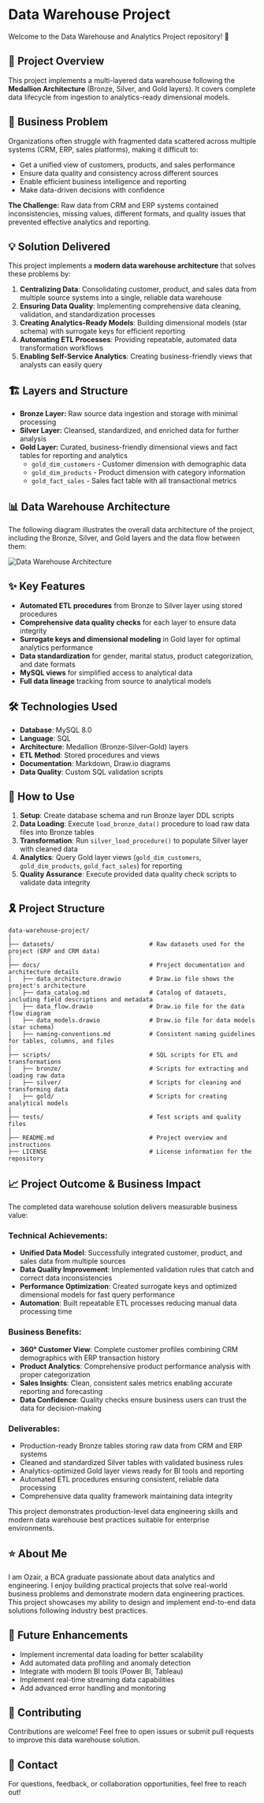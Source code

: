 # Data Warehouse Project
Welcome to the Data Warehouse and Analytics Project repository! 🚀

## 🧾 Project Overview
This project implements a multi-layered data warehouse following the **Medallion Architecture** (Bronze, Silver, and Gold layers). It covers complete data lifecycle from ingestion to analytics-ready dimensional models.


## 🎯 Business Problem
Organizations often struggle with fragmented data scattered across multiple systems (CRM, ERP, sales platforms), making it difficult to:
- Get a unified view of customers, products, and sales performance
- Ensure data quality and consistency across different sources
- Enable efficient business intelligence and reporting
- Make data-driven decisions with confidence

**The Challenge:** Raw data from CRM and ERP systems contained inconsistencies, missing values, different formats, and quality issues that prevented effective analytics and reporting.

## 💡 Solution Delivered
This project implements a **modern data warehouse architecture** that solves these problems by:

1. **Centralizing Data**: Consolidating customer, product, and sales data from multiple source systems into a single, reliable data warehouse
2. **Ensuring Data Quality**: Implementing comprehensive data cleaning, validation, and standardization processes
3. **Creating Analytics-Ready Models**: Building dimensional models (star schema) with surrogate keys for efficient reporting
4. **Automating ETL Processes**: Providing repeatable, automated data transformation workflows
5. **Enabling Self-Service Analytics**: Creating business-friendly views that analysts can easily query

## 🏗️ Layers and Structure
- **Bronze Layer:** Raw source data ingestion and storage with minimal processing
- **Silver Layer:** Cleansed, standardized, and enriched data for further analysis
- **Gold Layer:** Curated, business-friendly dimensional views and fact tables for reporting and analytics
  - `gold_dim_customers` - Customer dimension with demographic data
  - `gold_dim_products` - Product dimension with category information
  - `gold_fact_sales` - Sales fact table with all transactional metrics

## 📊 Data Warehouse Architecture
The following diagram illustrates the overall data architecture of the project, including the Bronze, Silver, and Gold layers and the data flow between them:

![Data Warehouse Architecture](https://github.com/ozaairrr/sql-datawarehouse-project/blob/a3ee8cd032fc6667783eceb8328a75c2270a695f/docs/data_architecture.png)

## ✨ Key Features
- **Automated ETL procedures** from Bronze to Silver layer using stored procedures
- **Comprehensive data quality checks** for each layer to ensure data integrity
- **Surrogate keys and dimensional modeling** in Gold layer for optimal analytics performance
- **Data standardization** for gender, marital status, product categorization, and date formats
- **MySQL views** for simplified access to analytical data
- **Full data lineage** tracking from source to analytical models

## 🛠️ Technologies Used
- **Database**: MySQL 8.0
- **Language**: SQL
- **Architecture**: Medallion (Bronze-Silver-Gold) layers
- **ETL Method**: Stored procedures and views
- **Documentation**: Markdown, Draw.io diagrams
- **Data Quality**: Custom SQL validation scripts

## 🚀 How to Use
1. **Setup**: Create database schema and run Bronze layer DDL scripts
2. **Data Loading**: Execute `load_bronze_data()` procedure to load raw data files into Bronze tables
3. **Transformation**: Run `silver_load_procedure()` to populate Silver layer with cleaned data
4. **Analytics**: Query Gold layer views (`gold_dim_customers`, `gold_dim_products`, `gold_fact_sales`) for reporting
5. **Quality Assurance**: Execute provided data quality check scripts to validate data integrity

## 🎗️ Project Structure
```
data-warehouse-project/
│
├── datasets/                           # Raw datasets used for the project (ERP and CRM data)
│
├── docs/                               # Project documentation and architecture details
│   ├── data_architecture.drawio        # Draw.io file shows the project's architecture
│   ├── data_catalog.md                 # Catalog of datasets, including field descriptions and metadata
│   ├── data_flow.drawio                # Draw.io file for the data flow diagram
│   ├── data_models.drawio              # Draw.io file for data models (star schema)
│   ├── naming-conventions.md           # Consistent naming guidelines for tables, columns, and files
│
├── scripts/                            # SQL scripts for ETL and transformations
│   ├── bronze/                         # Scripts for extracting and loading raw data
│   ├── silver/                         # Scripts for cleaning and transforming data
│   ├── gold/                           # Scripts for creating analytical models
│
├── tests/                              # Test scripts and quality files
│
├── README.md                           # Project overview and instructions
├── LICENSE                             # License information for the repository
```

## 📈 Project Outcome & Business Impact
The completed data warehouse solution delivers measurable business value:

### **Technical Achievements:**
- **Unified Data Model**: Successfully integrated customer, product, and sales data from multiple sources
- **Data Quality Improvement**: Implemented validation rules that catch and correct data inconsistencies
- **Performance Optimization**: Created surrogate keys and optimized dimensional models for fast query performance
- **Automation**: Built repeatable ETL processes reducing manual data processing time

### **Business Benefits:**
- **360° Customer View**: Complete customer profiles combining CRM demographics with ERP transaction history
- **Product Analytics**: Comprehensive product performance analysis with proper categorization
- **Sales Insights**: Clean, consistent sales metrics enabling accurate reporting and forecasting
- **Data Confidence**: Quality checks ensure business users can trust the data for decision-making

### **Deliverables:**
- Production-ready Bronze tables storing raw data from CRM and ERP systems
- Cleaned and standardized Silver tables with validated business rules
- Analytics-optimized Gold layer views ready for BI tools and reporting
- Automated ETL procedures ensuring consistent, reliable data processing
- Comprehensive data quality framework maintaining data integrity

This project demonstrates production-level data engineering skills and modern data warehouse best practices suitable for enterprise environments.

## ⭐ About Me
I am Ozair, a BCA graduate passionate about data analytics and engineering. I enjoy building practical projects that solve real-world business problems and demonstrate modern data engineering practices. This project showcases my ability to design and implement end-to-end data solutions following industry best practices.

## 🔮 Future Enhancements
- Implement incremental data loading for better scalability
- Add automated data profiling and anomaly detection
- Integrate with modern BI tools (Power BI, Tableau)
- Implement real-time streaming data capabilities
- Add advanced error handling and monitoring

## 🤝 Contributing
Contributions are welcome! Feel free to open issues or submit pull requests to improve this data warehouse solution.

## 📧 Contact
For questions, feedback, or collaboration opportunities, feel free to reach out!
